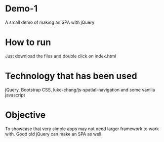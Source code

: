 # Demo-1
A small demo of making an SPA with jQuery


# How to run
Just download the files and double click on index.html


# Technology that has been used
jQuery, Bootstrap CSS, luke-chang/js-spatial-navigation and some vanilla javascript


# Objective
To showcase that very simple apps may not need larger framework to work with. Good old jQuery can make an SPA as well.